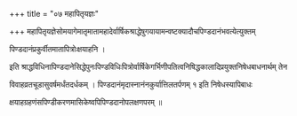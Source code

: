 +++
title = "०७ महापितृयज्ञः"

+++
महापितृयज्ञेसोमयागेमातृमातामहादेर्वार्षिकश्राद्धेषुगयायामन्वष्टक्यादौचपिण्डदानंभवत्येत्युक्तम्

पिण्डदानंप्रकुर्वीतमातापित्रोःक्षयाहनि ।

इति श्राद्धविधिनापिण्डदानेसिद्धेपुनःपिण्डविधिःपित्रोर्वार्षिकेगर्भिणीपतित्वनिषिद्धकालादिप्रयुक्तनिषेधबाधनार्थम् तेन

विवाहव्रतचूडासुवर्षमर्धंतदर्धकम् । पिण्डदानंमृदास्नानंनकुर्यात्तिलतर्पणम् १ इति निषेधस्यापिबाधः

क्षयाहग्रहणंसपिण्डीकरणमासिकेष्वपिपिण्डदानोपलक्षणपरम् ॥
